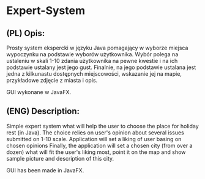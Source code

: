 # Expert-System

## (PL) Opis:
Prosty system ekspercki w języku Java pomagający w wyborze miejsca wypoczynku na podstawie wyborów użytkownika.
Wybór polega na ustaleniu w skali 1-10 zdania użytkownika na pewne kwestie i na ich podstawie ustalany jest jego gust.
Finalnie, na jego podstawie ustalana jest jedna z kilkunastu dostępnych miejscowości, wskazanie jej na mapie, przykładowe zdjęcie z miasta i opis.

GUI wykonane w JavaFX.

## (ENG) Description:
Simple expert system what will help the user to choose the place for holiday rest (in Java).
The choice relies on user's opinion about several issues submitted on 1-10 scale. Application will set a liking of user basing on chosen opinions
Finally, the application will set a chosen city (from over a dozen) what will fit the user's liking most, point it on the map and show sample picture and description of this city.

GUI has been made in JavaFX.
